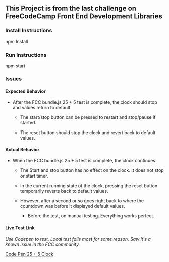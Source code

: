 ## This Project is from the last challenge on FreeCodeCamp Front End Development Libraries

### Install Instructions

npm Install

### Run Instructions

npm start

### Issues

#### Expected Behavior

- After the FCC bundle.js 25 + 5 test is complete, the clock should stop and values return to default.

  - The start/stop button can be pressed to restart and stop/pause if started.

  - The reset button should stop the clock and revert back to default values.

#### Actual Behavior

- When the FCC bundle.js 25 + 5 test is complete, the clock continues.

  - The Start and stop button has no effect on the clock. It does not stop or start timer.

  - In the current running state of the clock, pressing the reset button temporarily reverts back to default values.
  - However, after a second or so goes right back to where the countdown was before it displayed default values.

    - Before the test, on manual testing. Everything works perfect.

#### Live Test Link

_Use Codepen to test. Local test fails most for some reason._
_Saw it's a known issue in the FCC community._

[Code Pen 25 + 5 Clock](https://codepen.io/shockwave08/pen/dyJjVXZ?editors=0011)
